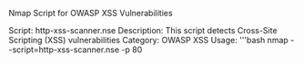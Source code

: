 Nmap Script for OWASP XSS Vulnerabilities

Script: http-xss-scanner.nse
Description: This script detects Cross-Site Scripting (XSS) vulnerabilities
Category: OWASP XSS
Usage:
	'''bash
	nmap --script=http-xss-scanner.nse -p 80 <target>

